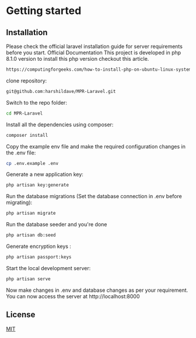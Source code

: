 # Getting started

## Installation

Please check the official laravel installation guide for server requirements before you start. Official Documentation
This project is developed in php 8.1.0 version to install this php version checkout this article.

```bash
https://computingforgeeks.com/how-to-install-php-on-ubuntu-linux-system/
```

clone repository:

```bash
git@github.com:harshildave/MPR-Laravel.git
```

Switch to the repo folder:

```bash
cd MPR-Laravel
```

Install all the dependencies using composer:

```bash
composer install
```

Copy the example env file and make the required configuration changes in the .env file:

```bash
cp .env.example .env
```

Generate a new application key:

```bash
php artisan key:generate
```

Run the database migrations (Set the database connection in .env before migrating):

```bash
php artisan migrate
```

Run the database seeder and you're done

```bash
php artisan db:seed
```

Generate encryption keys :

```bash
php artisan passport:keys

```

Start the local development server:

```bash
php artisan serve

```

Now make changes in .env and database changes as per your requirement.  
You can now access the server at http://localhost:8000

## License

[MIT](https://choosealicense.com/licenses/mit/)
